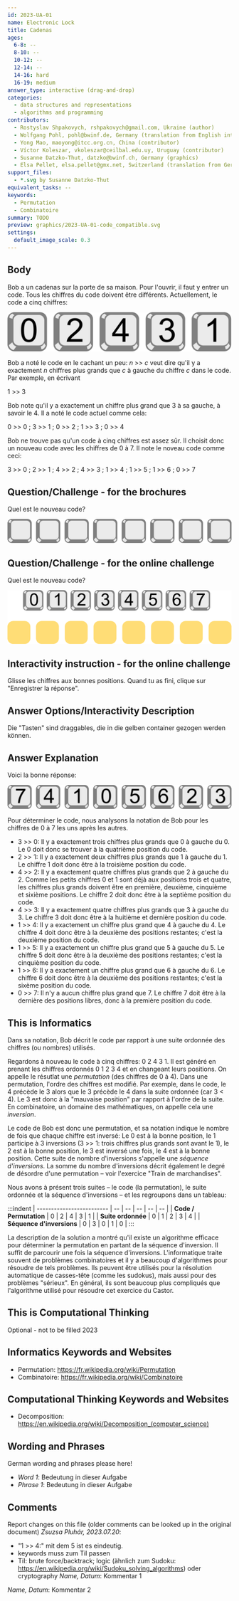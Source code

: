 ```yaml
---
id: 2023-UA-01
name: Electronic Lock
title: Cadenas
ages:
  6-8: --
  8-10: --
  10-12: --
  12-14: --
  14-16: hard
  16-19: medium
answer_type: interactive (drag-and-drop)
categories:
  - data structures and representations
  - algorithms and programming
contributors:
  - Rostyslav Shpakovych, rshpakovych@gmail.com, Ukraine (author)
  - Wolfgang Pohl, pohl@bwinf.de, Germany (translation from English into German)
  - Yong Mao, maoyong@itcc.org.cn, China (contributor)
  - Víctor Koleszar, vkoleszar@ceilbal.edu.uy, Uruguay (contributor)
  - Susanne Datzko-Thut, datzko@bwinf.ch, Germany (graphics)
  - Elsa Pellet, elsa.pellet@gmx.net, Switzerland (translation from German into French)
support_files:
  - *.svg by Susanne Datzko-Thut
equivalent_tasks: --
keywords:
  - Permutation
  - Combinatoire
summary: TODO
preview: graphics/2023-UA-01-code_compatible.svg
settings:
  default_image_scale: 0.3
---
```



## Body

Bob a un cadenas sur la porte de sa maison. Pour l'ouvrir, il faut y entrer un code. Tous les chiffres du code doivent être différents. Actuellement, le code a cinq chiffres:

![code-6](graphics/2023-UA-01-code_compatible.svg "Code à 5 chiffres")

Bob a noté le code en le cachant un peu: _n_ >> _c_ veut dire qu'il y a exactement _n_ chiffres plus grands que _c_ à gauche du chiffre _c_ dans le code. Par exemple, en écrivant 

1 >> 3

Bob note qu'il y a exactement un chiffre plus grand que 3 à sa gauche, à savoir le 4. Il a noté le code actuel comme cela:
 
0 >> 0 ; 3 >> 1 ; 0 >> 2 ; 1 >> 3 ; 0 >> 4

Bob ne trouve pas qu'un code à cinq chiffres est assez sûr. Il choisit donc un nouveau code avec les chiffres de 0 à 7. Il note le noveau code comme ceci:

3 >> 0 ; 2 >> 1 ; 4 >> 2 ; 4 >> 3 ; 1 >> 4 ; 1 >> 5 ; 1 >> 6 ; 0 >> 7


## Question/Challenge - for the brochures

Quel est le nouveau code?

![question-brochure](graphics/2023-UA-01-question_brochure.svg)

## Question/Challenge - for the online challenge

Quel est le nouveau code?

![question-web](graphics/2023-UA-01-question_compatible.svg)


## Interactivity instruction - for the online challenge

Glisse les chiffres aux bonnes positions. Quand tu as fini, clique sur "Enregistrer la réponse".
 

## Answer Options/Interactivity Description

Die "Tasten" sind draggables, die in die gelben container gezogen werden können.


## Answer Explanation

Voici la bonne réponse:

![code-8](graphics/2023-UA-01-solution_compatible.svg)

Pour déterminer le code, nous analysons la notation de Bob pour les chiffres de 0 à 7 les uns après les autres.

- 3 >> 0:  Il y a exactement trois chiffres plus grands que 0 à gauche du 0. Le 0 doit donc se trouver à la quatrième position du code.
- 2 >> 1:  Il y a exactement deux chiffres plus grands que 1 à gauche du 1. Le chiffre 1 doit donc être à la troisième position du code.
- 4 >> 2:  Il y a exactement quatre chiffres plus grands que 2 à gauche du 2. Comme les petits chiffres 0 et 1 sont déjà aux positions trois et quatre, les chiffres plus grands doivent être en première, deuxième, cinquième et sixième positions. Le chiffre 2 doit donc être à la septième position du code.
- 4 >> 3:  Il y a exactement quatre chiffres plus grands que 3 à gauche du 3. Le chiffre 3 doit donc être à la huitième et dernière position du code.
- 1 >> 4:  Il y a exactement un chiffre plus grand que 4 à gauche du 4. Le chiffre 4 doit donc être à la deuxième des positions restantes; c'est la deuxième position du code.
- 1 >> 5:  Il y a exactement un chiffre plus grand que 5 à gauche du 5. Le chiffre 5 doit donc être à la deuxième des positions restantes; c'est la cinquième position du code.
- 1 >> 6:  Il y a exactement un chiffre plus grand que 6 à gauche du 6. Le chiffre 6 doit donc être à la deuxième des positions restantes; c'est la sixème position du code.
- 0 >> 7:  Il n'y a aucun chiffre plus grand que 7. Le chiffre 7 doit être à la dernière des positions libres, donc à la première position du code.


## This is Informatics

Dans sa notation, Bob décrit le code par rapport à une suite ordonnée des chiffres (ou nombres) utilisés.

Regardons à nouveau le code à cinq chiffres: 0 2 4 3 1. Il est généré en prenant les chiffres ordonnés 0 1 2 3 4 et en changeant leurs positions. On appelle le résutlat une _permutation_ (des chiffres de 0 à 4). Dans une permutation, l'ordre des chiffres est modifié. Par exemple, dans le code, le 4 précède le 3 alors que le 3 précède le 4 dans la suite ordonnée (car 3 < 4). Le 3 est donc à la "mauvaise position" par rapport à l'ordre de la suite. En combinatoire, un domaine des mathématiques, on appelle cela une _inversion_.

Le code de Bob est donc une permutation, et sa notation indique le nombre de fois que chaque chiffre est inversé: Le 0 est à la bonne position, le 1 participe à 3 inversions (3 >> 1: trois chiffres plus grands sont avant le 1), le 2 est à la bonne position, le 3 est inversé une fois, le 4 est à la bonne position. Cette suite de nombre d'inversions s'appelle une _séquence d'inversions_. La somme du nombre d'inversions décrit également le degré de désordre d'une permutation – voir l'exercice "Train de marchandises".

Nous avons à présent trois suites – le code (la permutation), le suite ordonnée et la séquence d'inversions – et les regroupons dans un tableau:

:::indent
| ------------------------- | -- | -- | -- | -- | -- |
| **Code / Permutation**    | 0  | 2  | 4  | 3  | 1  |
| **Suite ordonnée**        | 0  | 1  | 2  | 3  | 4  |
| **Séquence d'inversions** | 0  | 3  | 0  | 1  | 0  |
:::

La description de la solution a montré qu'il existe un algorithme efficace pour déterminer la permutation en partant de la séquence d'inversion. Il suffit de parcourir une fois la séquence d'inversions. L'informatique traite souvent de problèmes combinatoires et il y a beaucoup d'algorithmes pour résoudre de tels problèmes. Ils peuvent être utilisés pour la résolution automatique de casses-tête (comme les sudokus), mais aussi pour des problèmes "sérieux". En général, ils sont beaucoup plus compliqués que l'algorithme utilisé pour résoudre cet exercice du Castor.


## This is Computational Thinking

Optional - not to be filled 2023


## Informatics Keywords and Websites

 - Permutation: https://fr.wikipedia.org/wiki/Permutation
 - Combinatoire: https://fr.wikipedia.org/wiki/Combinatoire


## Computational Thinking Keywords and Websites

 - Decomposition: https://en.wikipedia.org/wiki/Decomposition_(computer_science)


## Wording and Phrases

German wording and phrases please here!

 - _Word 1_: Bedeutung in dieser Aufgabe
 - _Phrase 1_: Bedeutung in dieser Aufgabe 


## Comments

Report changes on this file (older comments can be looked up in the original document)
_Zsuzsa Pluhár, 2023.07.20_: 
- "1 >> 4:" mit dem 5 ist es eindeutig.
- keywords muss zum TiI passen
- TiI: brute force/backtrack; logic (ähnlich zum Sudoku: https://en.wikipedia.org/wiki/Sudoku_solving_algorithms) oder cryptography 
_Name, Datum_: Kommentar 1

_Name, Datum_: Kommentar 2

